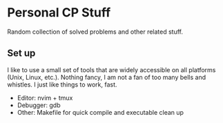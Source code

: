# Personal CP Stuff
Random collection of solved problems and other related stuff.

## Set up
I like to use a small set of tools that are widely accessible on all platforms 
(Unix, Linux, etc.). Nothing fancy, I am not a fan of too many bells and whistles.
I just like things to work, fast.

- Editor: nvim + tmux
- Debugger: gdb
- Other: Makefile for quick compile and executable clean up
